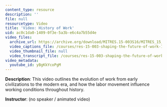 ```yaml
---
content_type: resource
description: ''
file: null
resourcetype: Video
title: 'Video: History of Work'
uid: ac0c1da0-1409-0f3e-5a3b-e6c4a7b55d4e
video_files:
  archive_url: https://archive.org/download/MITRES.15-003S16/MITRES_15_003S16_1-2-2_360p.mp4
  video_captions_file: /courses/res-15-003-shaping-the-future-of-work-15-662x-spring-2016/6ad8b5c7fa52539ca14a1a6317dd1840_yBgKkYcoPgM.vtt
  video_thumbnail_file: null
  video_transcript_file: /courses/res-15-003-shaping-the-future-of-work-15-662x-spring-2016/ebed3e7540101581b39c4c8f8cfe783d_yBgKkYcoPgM.pdf
video_metadata:
  youtube_id: yBgKkYcoPgM
---
```


**Description**: This video outlines the evolution of work from early civilizations to the modern era, and how the labor movement influence working conditions throughout history.

**Instructor**: (no speaker / animated video)